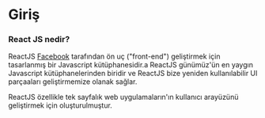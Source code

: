 # Giriş

### React JS nedir?

ReactJS [Facebook](/www.facebook.com) tarafından ön uç \("front-end"\) geliştirmek için tasarlanmış bir Javascript kütüphanesidir.a ReactJS günümüz'ün en yaygın Javascript kütüphanelerinden biridir ve ReactJS bize yeniden kullanılabilir UI parçaaları geliştirmemize olanak sağlar.

ReactJS özellikle  tek sayfalık web uygulamaların'ın kullanıcı arayüzünü geliştirmek için oluşturulmuştur.

